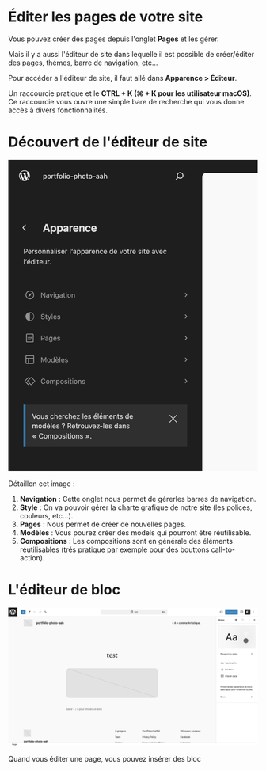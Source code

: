 # Éditer les pages de votre site

Vous pouvez créer des pages depuis l'onglet **Pages** et les gérer.

Mais il y a aussi l'éditeur de site dans lequelle il est possible de créer/éditer des pages, thémes, barre de navigation, etc...

Pour accéder a l'éditeur de site, il faut allé dans **Apparence > Éditeur**.

Un raccourcie pratique et le **CTRL + K (⌘ + K pour les utilisateur macOS)**. Ce raccourcie vous ouvre une simple bare de recherche qui vous donne accès à divers fonctionnalités.

# Découvert de l'éditeur de site

![alt text](image.png)

Détaillon cet image :

1. **Navigation** : Cette onglet nous permet de gérerles barres de navigation.
2. **Style** : On va pouvoir gérer la charte grafique de notre site (les polices, couleurs, etc...).
3. **Pages** : Nous permet de créer de nouvelles pages.
4. **Modèles** : Vous pourez créer des models qui pourront être réutilisable.
5. **Compositions** : Les compositions sont en générale des éléments réutilisables (trés pratique par exemple pour des bouttons call-to-action).

# L'éditeur de bloc

![alt text](image-1.png)

Quand vous éditer une page, vous pouvez insérer des bloc